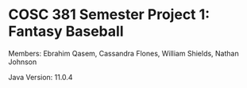# COSC 381 Semester Project 1: Fantasy Baseball

Members: Ebrahim Qasem, Cassandra Flones, William Shields, Nathan Johnson

Java Version: 11.0.4